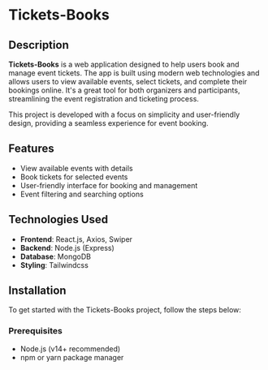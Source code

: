 # Tickets-Books

## Description

**Tickets-Books** is a web application designed to help users book and manage event tickets. The app is built using modern web technologies and allows users to view available events, select tickets, and complete their bookings online. It's a great tool for both organizers and participants, streamlining the event registration and ticketing process.

This project is developed with a focus on simplicity and user-friendly design, providing a seamless experience for event booking.

## Features

- View available events with details
- Book tickets for selected events
- User-friendly interface for booking and management
- Event filtering and searching options

## Technologies Used

- **Frontend**: React.js, Axios, Swiper
- **Backend**: Node.js (Express)
- **Database**: MongoDB
- **Styling**: Tailwindcss

## Installation

To get started with the Tickets-Books project, follow the steps below:

### Prerequisites

- Node.js (v14+ recommended)
- npm or yarn package manager
